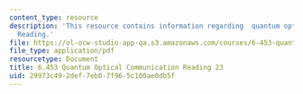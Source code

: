 ```yaml
---
content_type: resource
description: 'This resource contains information regarding  quantum optical communication:
  Reading.'
file: https://ol-ocw-studio-app-qa.s3.amazonaws.com/courses/6-453-quantum-optical-communication-fall-2016/29973c492def7eb07f965c100ae0db5f_MIT6_453F16_Lect23_Notes.pdf
file_type: application/pdf
resourcetype: Document
title: 6.453 Quantum Optical Communication Reading 23
uid: 29973c49-2def-7eb0-7f96-5c100ae0db5f
---
```

